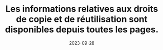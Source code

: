 ---
N: '2'
Rubrique: Contenus
title: Les informations relatives aux droits de copie et de réutilisation sont disponibles depuis toutes les pages.
detail: Les informations relatives aux droits de copie et de réutilisation  sont disponibles
categories: [" Contenus"]
agrege: O4002-E001
opquast: '4002'
indiceebook: '1'
description: "Règle n° 001"
weight: 001
actif: '1'
layout: rules
date: 2023-09-28
tags: ["", ""]
objectif: ["", ""]
Meo: ""
Controle: ""
Auteur: ""
tags: ["Légals", "Juridique"]
objectif: ["Informer les utilisateurs sur les conditions sous lesquelles sont publiés les contenus.", "Informer les utilisateurs sur les conditions de copie et de réutilisation."]
Meo: "Indiquer les droits de copie et de réutilisation des divers éléments du site sur chaque page ou via un hyperlien pointant vers une page spécifique (mentions légales, conditions générales d'utilisation, à propos, etc.)"
Controle: "Dans chacune des pages évaluées, vérifier la présence de la mention complète des droits de copie et de réutilisation ou d'un lien donnant directement accès à la mention des droits de copie et de réutilisation."
Auteur: "Auteur Opquast - Consulter la licence"
---